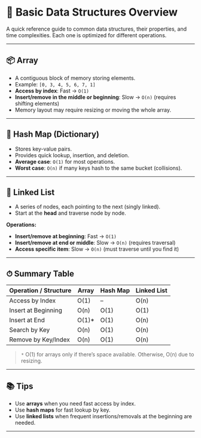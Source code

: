 # 🧱 Basic Data Structures Overview

A quick reference guide to common data structures, their properties, and time complexities. Each one is optimized for different operations.

---

## 📦 Array

* A contiguous block of memory storing elements.
* Example: `[0, 3, 4, 5, 6, 7, 1]`
* **Access by index**: Fast → `O(1)`
* **Insert/remove in the middle or beginning**: Slow → `O(n)` (requires shifting elements)
* Memory layout may require resizing or moving the whole array.

---

## 🔑 Hash Map (Dictionary)

* Stores key-value pairs.
* Provides quick lookup, insertion, and deletion.
* **Average case**: `O(1)` for most operations.
* **Worst case**: `O(n)` if many keys hash to the same bucket (collisions).

---

## 🔗 Linked List

* A series of nodes, each pointing to the next (singly linked).
* Start at the **head** and traverse node by node.

**Operations:**

* **Insert/remove at beginning**: Fast → `O(1)`
* **Insert/remove at end or middle**: Slow → `O(n)` (requires traversal)
* **Access specific item**: Slow → `O(n)` (must traverse until you find it)

---

## ⏱ Summary Table

| Operation / Structure | Array  | Hash Map | Linked List |
| --------------------- | ------ | -------- | ----------- |
| Access by Index       | O(1)   | –        | O(n)        |
| Insert at Beginning   | O(n)   | O(1)     | O(1)        |
| Insert at End         | O(1)\* | O(1)     | O(n)        |
| Search by Key         | O(n)   | O(1)     | O(n)        |
| Remove by Key/Index   | O(n)   | O(1)     | O(n)        |

> `*` O(1) for arrays only if there’s space available. Otherwise, O(n) due to resizing.

---

## 📚 Tips

* Use **arrays** when you need fast access by index.
* Use **hash maps** for fast lookup by key.
* Use **linked lists** when frequent insertions/removals at the beginning are needed.

---
